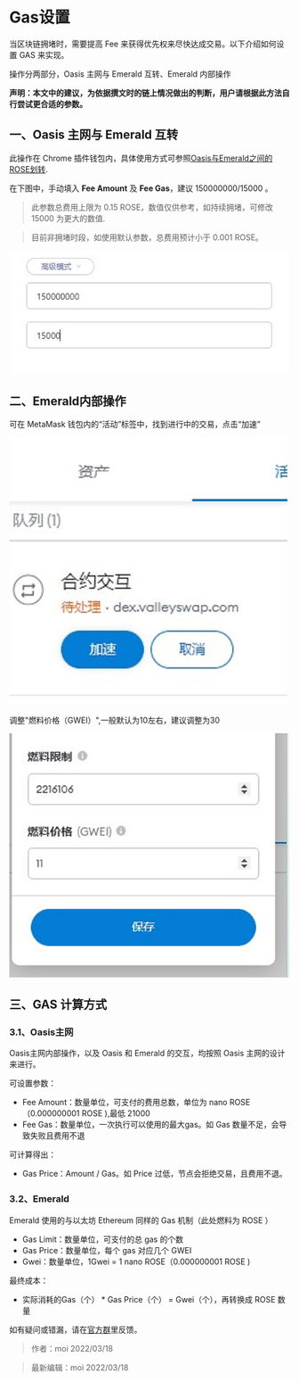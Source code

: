 # Gas设置

当区块链拥堵时，需要提高 Fee 来获得优先权来尽快达成交易。以下介绍如何设置 GAS 来实现。

操作分两部分，Oasis 主网与 Emerald 互转、Emerald 内部操作

**声明：本文中的建议，为依据撰文时的链上情况做出的判断，用户请根据此方法自行尝试更合适的参数。**

## 一、Oasis 主网与 Emerald 互转

此操作在 Chrome 插件钱包内，具体使用方式可参照[Oasis与Emerald之间的ROSE划转](dev-oasis-china/dev_support/Oasis与Emerald之间的ROSE划转/Oasis与Emerald之间的ROSE划转.md).

在下图中，手动填入 **Fee Amount** 及 **Fee Gas**，建议 150000000/15000 。

> 此参数总费用上限为 0.15 ROSE，数值仅供参考，如持续拥堵，可修改 15000 为更大的数值.

> 目前非拥堵时段，如使用默认参数，总费用预计小于 0.001 ROSE。

![](Gas_1.jpg)

## 二、Emerald内部操作

可在 MetaMask 钱包内的“活动”标签中，找到进行中的交易，点击“加速”

![](Gas_3.jpg)

调整"燃料价格（GWEI）",一般默认为10左右，建议调整为30

![](Gas_2.jpg)

## 三、GAS 计算方式

### 3.1、Oasis主网

Oasis主网内部操作，以及 Oasis 和 Emerald 的交互，均按照 Oasis 主网的设计来进行。

可设置参数：

- Fee Amount：数量单位，可支付的费用总数，单位为 nano ROSE（0.000000001 ROSE ),最低 21000
- Fee Gas：数量单位，一次执行可以使用的最大gas。如 Gas 数量不足，会导致失败且费用不退

可计算得出：

- Gas Price：Amount / Gas。如 Price 过低，节点会拒绝交易，且费用不退。

### 3.2、Emerald

Emerald 使用的与以太坊 Ethereum 同样的 Gas 机制（此处燃料为 ROSE ）

- Gas Limit：数量单位，可支付的总 gas 的个数
- Gas Price：数量单位，每个 gas 对应几个 GWEI
- Gwei：数量单位，1Gwei = 1 nano ROSE（0.000000001 ROSE )

最终成本：

- 实际消耗的Gas（个） * Gas Price（个） = Gwei（个），再转换成 ROSE 数量

如有疑问或错漏，请在[官方群](https://t.me/oasisnetworkchina)里反馈。
  > 作者：moi 2022/03/18

  > 最新编辑：moi 2022/03/18